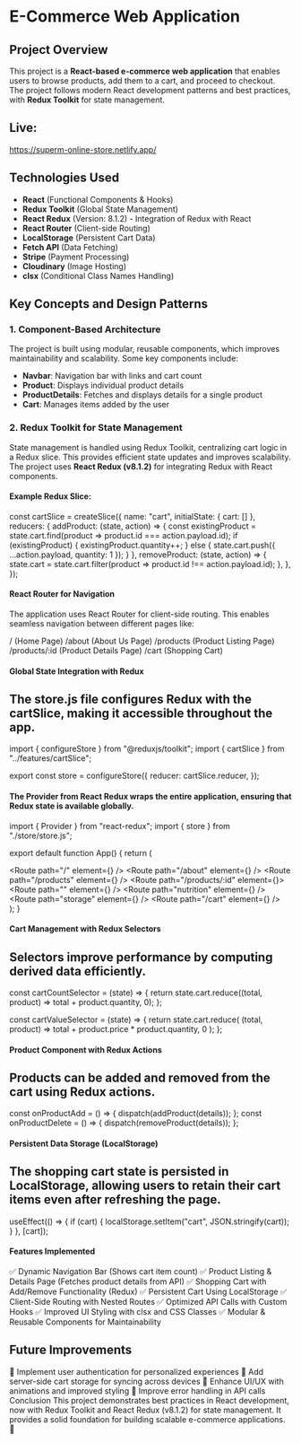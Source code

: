 # E-Commerce Web Application

## Project Overview
This project is a **React-based e-commerce web application** that enables users to browse products, add them to a cart, and proceed to checkout. The project follows modern React development patterns and best practices, with **Redux Toolkit** for state management.

## Live:
https://superm-online-store.netlify.app/

## Technologies Used
- **React** (Functional Components & Hooks)
- **Redux Toolkit** (Global State Management)
- **React Redux** (Version: 8.1.2) - Integration of Redux with React
- **React Router** (Client-side Routing)
- **LocalStorage** (Persistent Cart Data)
- **Fetch API** (Data Fetching)
- **Stripe** (Payment Processing)
- **Cloudinary** (Image Hosting)
- **clsx** (Conditional Class Names Handling)


## Key Concepts and Design Patterns

### 1. Component-Based Architecture
The project is built using modular, reusable components, which improves maintainability and scalability. Some key components include:
- **Navbar**: Navigation bar with links and cart count
- **Product**: Displays individual product details
- **ProductDetails**: Fetches and displays details for a single product
- **Cart**: Manages items added by the user

### 2. Redux Toolkit for State Management
State management is handled using Redux Toolkit, centralizing cart logic in a Redux slice. This provides efficient state updates and improves scalability.  
The project uses **React Redux (v8.1.2)** for integrating Redux with React components.

#### Example Redux Slice:
const cartSlice = createSlice({
    name: "cart",
    initialState: { cart: [] },
    reducers: {
        addProduct: (state, action) => {
            const existingProduct = state.cart.find(product => product.id === action.payload.id);
            if (existingProduct) {
                existingProduct.quantity++;
            } else {
                state.cart.push({ ...action.payload, quantity: 1 });
            }
        },
        removeProduct: (state, action) => {
            state.cart = state.cart.filter(product => product.id !== action.payload.id);
        },
    },
});
####  React Router for Navigation
The application uses React Router for client-side routing. This enables seamless navigation between different pages like:

/ (Home Page)
/about (About Us Page)
/products (Product Listing Page)
/products/:id (Product Details Page)
/cart (Shopping Cart)
####  Global State Integration with Redux
## The store.js file configures Redux with the cartSlice, making it accessible throughout the app.

import { configureStore } from "@reduxjs/toolkit";
import { cartSlice } from "../features/cartSlice";

export const store = configureStore({
    reducer: cartSlice.reducer,
});

#### The Provider from React Redux wraps the entire application, ensuring that Redux state is available globally.
import { Provider } from "react-redux";
import { store } from "./store/store.js";

export default function App() {
  return (
    <Provider store={store}>
      <BrowserRouter>
        <Navbar />
        <div className="container">
          <Routes>
            <Route path="/" element={<Home />} />
            <Route path="/about" element={<About />} />
            <Route path="/products" element={<Products />} />
            <Route path="/products/:id" element={<ProductDetails />}>
              <Route path="" element={<ProductDetailInfo />} />
              <Route path="nutrition" element={<ProductDetailNutrition />} />
              <Route path="storage" element={<ProductDetailStorage />} />
            </Route>
            <Route path="/cart" element={<Cart />} />
          </Routes>
        </div>
      </BrowserRouter>
    </Provider>
  );
}
####  Cart Management with Redux Selectors
## Selectors improve performance by computing derived data efficiently.

const cartCountSelector = (state) => {
    return state.cart.reduce((total, product) => total + product.quantity, 0);
};

const cartValueSelector = (state) => {
    return state.cart.reduce(
        (total, product) => total + product.price * product.quantity, 0
    );
};
#### Product Component with Redux Actions
## Products can be added and removed from the cart using Redux actions.

const onProductAdd = () => {
  dispatch(addProduct(details));
};
const onProductDelete = () => {
  dispatch(removeProduct(details));
};
####  Persistent Data Storage (LocalStorage)
## The shopping cart state is persisted in LocalStorage, allowing users to retain their cart items even after refreshing the page.

useEffect(() => {
  if (cart) {
    localStorage.setItem("cart", JSON.stringify(cart));
  }
}, [cart]);

#### Features Implemented
✅ Dynamic Navigation Bar (Shows cart item count)
✅ Product Listing & Details Page (Fetches product details from API)
✅ Shopping Cart with Add/Remove Functionality (Redux)
✅ Persistent Cart Using LocalStorage
✅ Client-Side Routing with Nested Routes
✅ Optimized API Calls with Custom Hooks
✅ Improved UI Styling with clsx and CSS Classes
✅ Modular & Reusable Components for Maintainability
## Future Improvements
🔹 Implement user authentication for personalized experiences
🔹 Add server-side cart storage for syncing across devices
🔹 Enhance UI/UX with animations and improved styling
🔹 Improve error handling in API calls
Conclusion
This project demonstrates best practices in React development, now with Redux Toolkit and React Redux (v8.1.2) for state management. It provides a solid foundation for building scalable e-commerce applications. 🚀
